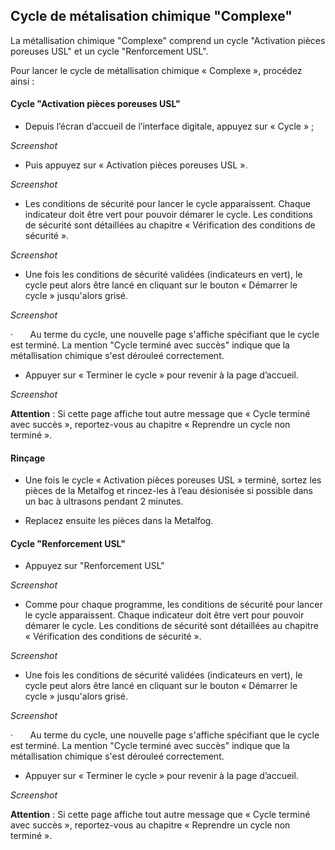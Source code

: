 ## Cycle de métalisation chimique "Complexe"

La métallisation chimique "Complexe" comprend un cycle "Activation pièces poreuses USL" et un cycle "Renforcement USL".

Pour lancer le cycle de métallisation chimique « Complexe », procédez ainsi :

#### Cycle "Activation pièces poreuses USL"

 - Depuis l’écran d’accueil de l’interface digitale, appuyez sur « Cycle » ;

_Screenshot_

 - Puis appuyez sur « Activation pièces poreuses USL ».

_Screenshot_

-  Les conditions de sécurité pour lancer le cycle apparaissent. Chaque indicateur doit être vert pour pouvoir démarer le cycle. Les conditions de sécurité sont détaillées au chapitre « Vérification des conditions de sécurité ».

_Screenshot_

 - Une fois les conditions de sécurité validées (indicateurs en vert), le cycle peut alors être lancé en cliquant sur le bouton « Démarrer le cycle » jusqu'alors grisé.

_Screenshot_

·        Au terme du cycle, une nouvelle page s'affiche spécifiant que le cycle est terminé. La mention "Cycle terminé avec succès" indique que la métallisation chimique s'est dérouleé correctement.

 - Appuyer sur « Terminer le cycle » pour revenir à la page d’accueil.

_Screenshot_

 **Attention** : Si cette page affiche tout autre message que « Cycle terminé avec succès », reportez-vous au chapitre « Reprendre un cycle non terminé ».

#### Rinçage

 - Une fois le cycle « Activation pièces poreuses USL » terminé, sortez les pièces de la Metalfog et rincez-les à l’eau désionisée si possible dans un bac à ultrasons pendant 2 minutes.

 - Replacez ensuite les pièces dans la Metalfog.

#### Cycle "Renforcement USL"

 - Appuyez sur "Renforcement USL"

_Screenshot_

-  Comme pour chaque programme, les conditions de sécurité pour lancer le cycle apparaissent. Chaque indicateur doit être vert pour pouvoir démarer le cycle. Les conditions de sécurité sont détaillées au chapitre « Vérification des conditions de sécurité ».

_Screenshot_

 - Une fois les conditions de sécurité validées (indicateurs en vert), le cycle peut alors être lancé en cliquant sur le bouton « Démarrer le cycle » jusqu'alors grisé.

_Screenshot_

·        Au terme du cycle, une nouvelle page s'affiche spécifiant que le cycle est terminé. La mention "Cycle terminé avec succès" indique que la métallisation chimique s'est dérouleé correctement.

 - Appuyer sur « Terminer le cycle » pour revenir à la page d’accueil.

_Screenshot_

 **Attention** : Si cette page affiche tout autre message que « Cycle terminé avec succès », reportez-vous au chapitre « Reprendre un cycle non terminé ».